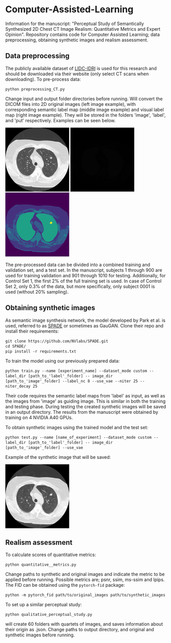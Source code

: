 # Computer-Assisted-Learning
Information for the manuscript: "Perceptual Study of Semantically Synthesized 2D Chest CT Image Realism: Quantitative Metrics and Expert Opinion". 
Repository contains code for Computer Assisted Learning; data preprocessing, obtaining synthetic images and realism assessment.

## Data preprocessing
The publicly available dataset of [LIDC-IDRI](https://wiki.cancerimagingarchive.net/display/Public/LIDC-IDRI) is used for this research and should be downloaded via their website (only select CT scans when downloading). To pre-process data:

```
python preprocessing_CT.py
```

Change input and output folder directories before running. Will convert the DICOM files into 2D original images (left image example), with corresponding semantic label map (middle image example) and visual label map (right image example). They will be stored in the folders 'image', 'label', and 'put' respectively. Examples can be seen below.

<img src="figures/LIDC-IDRI-0994-119_GT.jpg" width="200" />   <img src="figures/LIDC-IDRI-0994-119_numlab.png" width="200" />   <img src="figures/LIDC-IDRI-0994-119.png" width="200" />  

The pre-processed data can be divided into a combined training and validation set, and a test set. In the manuscript, subjects 1 through 900 are used for training validation and 901 through 1010 for testing. Additionally, for Control Set 1, the first 2% of the full training set is used. In case of Control Set 2, only 0.3% of the data, but more specifically, only subject 0001 is used (without 20% sampling).

## Obtaining synthetic images
As semantic image synthesis network, the model developed by Park et al. is used, referred to as [SPADE](https://github.com/NVlabs/SPADE) or sometimes as GauGAN. Clone their repo and install their requirements:

``` 
git clone https://github.com/NVlabs/SPADE.git
cd SPADE/
pip install -r requirements.txt
```

To train the model using our previously prepared data:

```
python train.py --name [experiment_name] --dataset_mode custom --label_dir [path_to_'label'_folder] -- image_dir [path_to_'image'_folder] --label_nc 8 --use_vae --niter 25 --niter_decay 25
```

Their code requires the semantic label maps from 'label' as input, as well as the images from 'image' as guiding image. This is similar in both the training and testing phase. During testing the created synthetic images will be saved in an output directory. The results from the manuscript were obtained by training on 4 NVIDIA A40 GPUs.

To obtain synthetic images using the trained model and the test set:

```
python test.py --name [name_of_experiment] --dataset_mode custom --label_dir [path_to_'label'_folder] -- image_dir [path_to_'image'_folder] --use_vae
```

Example of the synthetic image that will be saved:

<img src="figures/LIDC-IDRI-0994-119_syn.png" width="200" />

## Realism assessment
To calculate scores of quantitative metrics:

```
python quantitative__metrics.py
```

Change paths to synthetic and original images and indicate the metric to be applied before running. Possible metrics are; psnr, ssim, ms-ssim and lpips. The FID can be obtained using the `pytorch-fid` package:

```
python -m pytorch_fid path/to/original_images path/to/synthetic_images
```

To set up a similar perceptual study:

```
python qualitative_perceptual_study.py
```

will create 60 folders with quartets of images, and saves information about their origin as .json. Change paths to output directory, and original and synthetic images before running.
